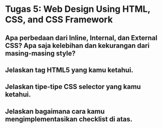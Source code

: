 # Tugas 5: Web Design Using HTML, CSS, and CSS Framework

## Apa perbedaan dari Inline, Internal, dan External CSS? Apa saja kelebihan dan kekurangan dari masing-masing style?

## Jelaskan tag HTML5 yang kamu ketahui.

## Jelaskan tipe-tipe CSS selector yang kamu ketahui.

## Jelaskan bagaimana cara kamu mengimplementasikan checklist di atas.

